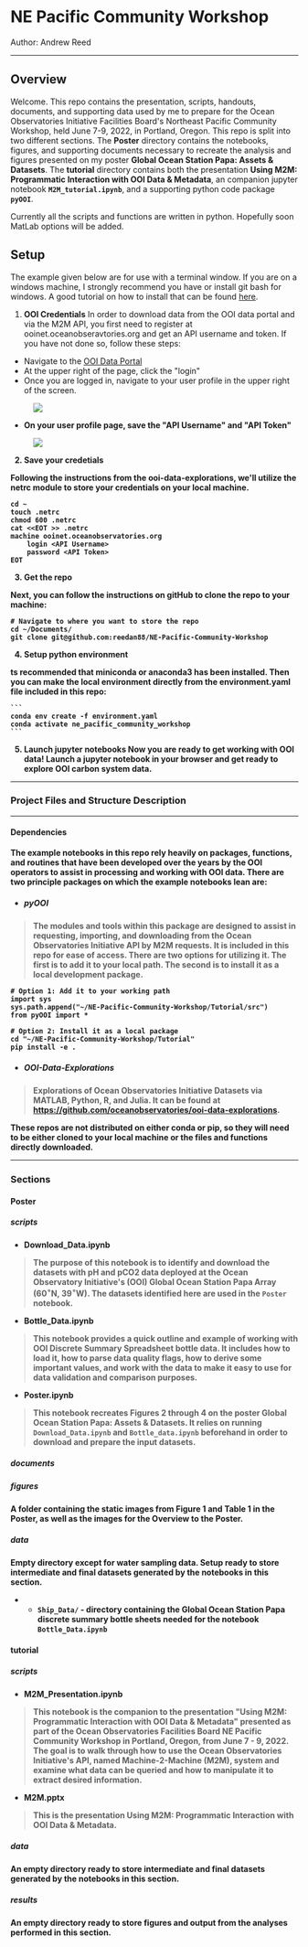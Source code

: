 # NE Pacific Community Workshop
Author: Andrew Reed

---
## Overview
Welcome. This repo contains the presentation, scripts, handouts, documents, and supporting data used by me to prepare for the Ocean Observatories Initiative Facilities Board's Northeast Pacific Community Workshop, held June 7-9, 2022, in Portland, Oregon. This repo is split into two different sections. The **Poster** directory contains the notebooks, figures, and supporting documents necessary to recreate the analysis and figures presented on my poster **Global Ocean Station Papa: Assets & Datasets**. The **tutorial** directory contains both the presentation **Using M2M: Programmatic Interaction with OOI Data & Metadata**, an companion jupyter notebook **```M2M_tutorial.ipynb```**, and a supporting python code package **```pyOOI```**.

Currently all the scripts and functions are written in python. Hopefully soon MatLab options will be added.

## Setup
The example given below are for use with a terminal window. If you are on a windows machine, I strongly recommend you have or install git bash for windows. A good tutorial on how to install that can be found [here](https://www.geeksforgeeks.org/working-on-git-bash/).

1. **OOI Credentials**
In order to download data from the OOI data portal and via the M2M API, you first need to register at ooinet.oceanobseravtories.org and get an API username and token. If you have not done so, follow these steps:
  *  Navigate to the [OOI Data Portal](ooinet.oceanobseravtories.org)
  * At the upper right of the page, click the "login"
  * Once you are logged in, navigate to your user profile in the upper right of the screen.

  <figure>
  <img src="figures/user_profile_screen.png">
  </figure><b>


  * On your user profile page, save the "API Username" and "API Token"

  <figure>
  <img src="figures/api_credentials.png">
  </figure>

2. **Save your credetials**

Following the instructions from the ooi-data-explorations, we'll utilize the netrc module to store your credentials on your local machine.
```
cd ~
touch .netrc
chmod 600 .netrc
cat <<EOT >> .netrc
machine ooinet.oceanobservatories.org
    login <API Username>
    password <API Token>
EOT
```

3. **Get the repo**

  Next, you can follow the instructions on gitHub to clone the repo to your machine:
```
# Navigate to where you want to store the repo
cd ~/Documents/
git clone git@github.com:reedan88/NE-Pacific-Community-Workshop
```

4. **Setup python environment**

  ts recommended that miniconda or anaconda3 has been installed.  Then you can make the local environment directly from the environment.yaml file included in this repo:

    ```
    conda env create -f environment.yaml
    conda activate ne_pacific_community_workshop
    ```

5. **Launch jupyter notebooks**
Now you are ready to get working with OOI data! Launch a jupyter notebook in your browser and get ready to explore OOI carbon system data.

---
### Project Files and Structure Description
---
#### Dependencies
The example notebooks in this repo rely heavily on packages, functions, and routines that have been developed over the years by the OOI operators to assist in processing and working with OOI data. There are two principle packages on which the example notebooks lean are:

* ##### pyOOI
> The modules and tools within this package are designed to assist in requesting, importing, and downloading from the Ocean Observatories Initiative API by M2M requests. It is included in this repo for ease of access. There are two options for utilizing it. The first is to add it to your local path. The second is to install it as a local development package.

```
# Option 1: Add it to your working path
import sys
sys.path.append("~/NE-Pacific-Community-Workshop/Tutorial/src")
from pyOOI import *

# Option 2: Install it as a local package
cd "~/NE-Pacific-Community-Workshop/Tutorial"
pip install -e .
```

* ##### OOI-Data-Explorations
> Explorations of Ocean Observatories Initiative Datasets via MATLAB, Python, R, and Julia. It can be found at https://github.com/oceanobservatories/ooi-data-explorations.

These repos are not distributed on either conda or pip, so they will need to be either cloned to your local machine or the files and functions directly downloaded.

---
### Sections
#### Poster
##### scripts
* **Download_Data.ipynb**
> The purpose of this notebook is to identify and download the datasets with pH and pCO2 data deployed at the Ocean Observatory Initiative's (OOI) Global Ocean Station Papa Array (60$^{\circ}$N, 39$^{\circ}$W). The datasets identified here are used in the **```Poster```** notebook.

* **Bottle_Data.ipynb**
> This notebook provides a quick outline and example of working with OOI Discrete Summary Spreadsheet bottle data. It includes how to load it, how to parse data quality flags, how to derive some important values, and work with the data to make it easy to use for data validation and comparison purposes.

* **Poster.ipynb**
> This notebook recreates Figures 2 through 4 on the poster **Global Ocean Station Papa: Assets & Datasets**. It relies on running ```Download_Data.ipynb``` and ```Bottle_data.ipynb``` beforehand in order to download and prepare the input datasets.

##### documents

##### figures
A folder containing the static images from Figure 1 and Table 1 in the Poster, as well as the images for the Overview to the Poster.

##### data
Empty directory except for water sampling data. Setup ready to store intermediate and final datasets generated by the notebooks in this section.
* * **```Ship_Data/```** - directory containing the Global Ocean Station Papa discrete summary bottle sheets needed for the notebook **```Bottle_Data.ipynb```**


#### tutorial
##### scripts
* **M2M_Presentation.ipynb**
> This notebook is the companion to the presentation "Using M2M: Programmatic Interaction with OOI Data & Metadata" presented as part of the Ocean Observatories Facilities Board NE Pacific Community Workshop in Portland, Oregon, from June 7 - 9, 2022. The goal is to walk through how to use the Ocean Observatories Initiative's API, named Machine-2-Machine (M2M), system and examine what data can be queried and how to manipulate it to extract desired information.

* **M2M.pptx**
> This is the presentation **Using M2M: Programmatic Interaction with OOI Data & Metadata**.

##### data
An empty directory ready to store intermediate and final datasets generated by the notebooks in this section.

##### results
An empty directory ready to store figures and output from the analyses performed in this section.
